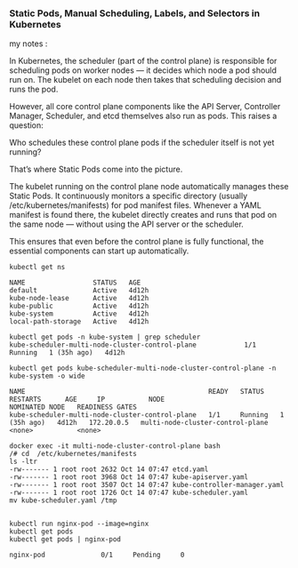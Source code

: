 ### Static Pods, Manual Scheduling, Labels, and Selectors in Kubernetes

my notes : 

In Kubernetes, the scheduler (part of the control plane) is responsible for scheduling pods on worker nodes — it decides which node a pod should run on. The kubelet on each node then takes that scheduling decision and runs the pod.

However, all core control plane components like the API Server, Controller Manager, Scheduler, and etcd themselves also run as pods.
This raises a question:

Who schedules these control plane pods if the scheduler itself is not yet running?

That’s where Static Pods come into the picture.

The kubelet running on the control plane node automatically manages these Static Pods. It continuously monitors a specific directory (usually /etc/kubernetes/manifests) for pod manifest files.
Whenever a YAML manifest is found there, the kubelet directly creates and runs that pod on the same node — without using the API server or the scheduler.

This ensures that even before the control plane is fully functional, the essential components can start up automatically.

```kubectl get ns```

```
NAME                 STATUS   AGE
default              Active   4d12h
kube-node-lease      Active   4d12h
kube-public          Active   4d12h
kube-system          Active   4d12h
local-path-storage   Active   4d12h
```
```
kubectl get pods -n kube-system | grep scheduler
kube-scheduler-multi-node-cluster-control-plane            1/1     Running   1 (35h ago)   4d12h
```
```
kubectl get pods kube-scheduler-multi-node-cluster-control-plane -n kube-system -o wide 

NAME                                              READY   STATUS    RESTARTS      AGE     IP           NODE                               NOMINATED NODE   READINESS GATES
kube-scheduler-multi-node-cluster-control-plane   1/1     Running   1 (35h ago)   4d12h   172.20.0.5   multi-node-cluster-control-plane   <none>           <none>
```

```
docker exec -it multi-node-cluster-control-plane bash
/# cd  /etc/kubernetes/manifests
ls -ltr
-rw------- 1 root root 2632 Oct 14 07:47 etcd.yaml
-rw------- 1 root root 3968 Oct 14 07:47 kube-apiserver.yaml
-rw------- 1 root root 3507 Oct 14 07:47 kube-controller-manager.yaml
-rw------- 1 root root 1726 Oct 14 07:47 kube-scheduler.yaml
mv kube-scheduler.yaml /tmp

```

```

kubectl run nginx-pod --image=nginx
kubectl get pods
kubectl get pods | nginx-pod

nginx-pod              0/1     Pending     0

```
